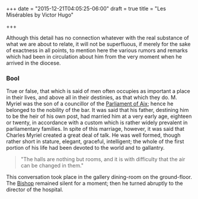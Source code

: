 +++
date = "2015-12-21T04:05:25-06:00"
draft = true
title = "Les Misérables by Victor Hugo"

+++

Although this detail has no connection whatever with the real substance of what we are about to relate, it will not be superfluous, if merely for the sake of exactness in all points, to mention here the various rumors and remarks which had been in circulation about him from the very moment when he arrived in the diocese. 

### Bool

True or false, that which is said of men often occupies as important a place in their lives, and above all in their destinies, as that which they do. M. Myriel was the son of a councillor of the [Parliament of Aix](https://en.wikipedia.org/wiki/Parliament_of_Aix-en-Provence); hence he belonged to the nobility of the bar. It was said that his father, destining him to be the heir of his own post, had married him at a very early age, eighteen or twenty, in accordance with a custom which is rather widely prevalent in parliamentary families. In spite of this marriage, however, it was said that Charles Myriel created a great deal of talk. He was well formed, though rather short in stature, elegant, graceful, intelligent; the whole of the first portion of his life had been devoted to the world and
to gallantry.

> "The halls are nothing but rooms, and it is with difficulty that the air can be changed in them."

This conversation took place in the gallery dining-room on the ground-floor. The [Bishop](https://www.youtube.com/watch?v=dQw4w9WgXcQ) remained silent for a moment; then he turned abruptly to the director of the hospital.
